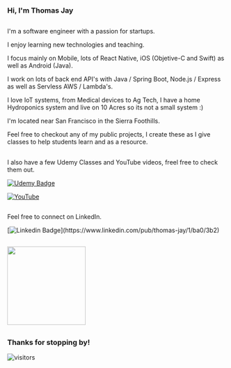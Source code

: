 ### Hi, I'm Thomas Jay


## 

I'm a software engineer with a passion for startups.

I enjoy learning new technologies and teaching.

I focus mainly on Mobile, lots of React Native, iOS (Objetive-C and Swift) as well as Android (Java).

I work on lots of back end API's with Java / Spring Boot, Node.js / Express as well as Servless AWS / Lambda's.

I love IoT systems, from Medical devices to Ag Tech, I have a home Hydroponics system and live on 10 Acres so its not a small system :)

I'm located near San Francisco in the Sierra Foothills.

Feel free to checkout any of my public projects, I create these as I give classes to help students learn and as a resource.




##
I also have a few Udemy Classes and YouTube videos, freel free to check them out. 

[![Udemy Badge](https://about.udemy.com/wp-content/themes/wp-about/assets/images/udemy-logo-red.svg)](https://www.udemy.com/user/tomjay2)



[![YouTube](https://www.youtube.com/@fastandsimpledevelopment)](https://www.youtube.com/@fastandsimpledevelopment)




##
Feel free to connect on LinkedIn. 

[![Linkedin Badge]([https://img.shields.io/badge/-LinkedIn-0e76a8?style=flat-square&logo=Linkedin&logoColor=white](https://yt3.googleusercontent.com/3WQIgLWm0rsKRJAfMHcdS7X1f7rBNVVnlhGG2nYee6UzxgLdt9SoXKeeTT29GMF8B4YHq4XYP1k=s88-c-k-c0x00ffffff-no-rj-mo))](https://www.linkedin.com/pub/thomas-jay/1/ba0/3b2)
    
    
## 
<img height="180em" src="https://github-readme-stats.vercel.app/api?username=ThomasJay&show_icons=true&hide_border=true&&count_private=true&include_all_commits=true" />



##
### Thanks for stopping by! &nbsp; 
![visitors](https://visitor-badge.glitch.me/badge?page_id=page.id)

